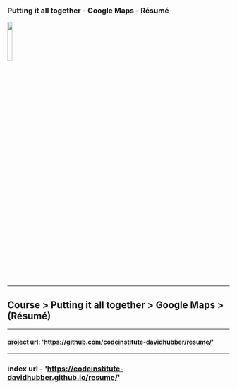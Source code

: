### Putting it all together - Google Maps - Résumé


<img src="https://codeinstitute.s3.amazonaws.com/fullstack/ci_logo_small.png" style="margin: 0; height: 15%; width: 15%;">

***
## Course > Putting it all together > Google Maps > (Résumé)

***
#### project url: 'https://github.com/codeinstitute-davidhubber/resume/'
***

[comment]: <>  (## Some Title)

### index url - 'https://codeinstitute-davidhubber.github.io/resume/'	

[comment]: <>  (- [This is a link Make it Match #1][])
[comment]: <>  (- [This is a link Make it Match #2][])

[comment]: <>  ([This is a link Make it Match #1]: https://www.lipsum.com/)
[comment]: <>  ([This is a link Make it Match #2]: https://www.lipsum.com/)
